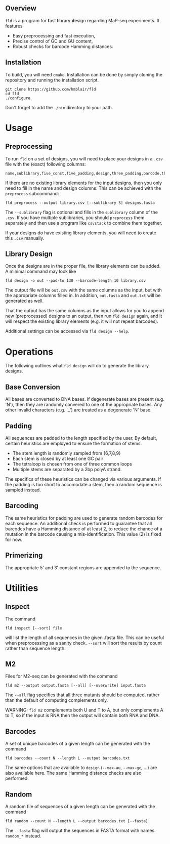 ## Overview

`fld` is a program for **f**ast **l**ibrary **d**esign regarding MaP-seq experiments. It features
* Easy preprocessing and fast execution,
* Precise control of GC and GU content,
* Robust checks for barcode Hamming distances.

## Installation

To build, you will need `cmake`. Installation can be done by simply cloning the repository and running the installation script.
```
git clone https://github.com/hmblair/fld
cd fld
./configure
```
Don't forget to add the `./bin` directory to your path.

# Usage

## Preprocessing

To run `fld` on a set of designs, you will need to place your designs in a `.csv` file with the (exact) following columns:
```
name,sublibrary,five_const,five_padding,design,three_padding,barcode,three_const
```
If there are no existing library elements for the input designs, then you only need to fill in the name and design columns. This can be achieved with the `preprocess` subcommand:
```
fld preprocess --output library.csv [--sublibrary S] designs.fasta
```
The `--sublibrary` flag is optional and fills in the `sublibrary` column of the `.csv`. If you have multiple sublibraries, you should `preprocess` them separately and then use a program like `csvstack` to combine them together.

If your designs do have existing library elements, you will need to create this `.csv` manually.

## Library Design

Once the designs are in the proper file, the library elements can be added. A minimal command may look like
```
fld design -o out --pad-to 130 --barcode-length 10 library.csv
```
The output file will be `out.csv` with the same columns as the input, but with the appropriate columns filled in. In addition, `out.fasta` and `out.txt` will be generated as well.

That the output has the same columns as the input allows for you to append new (preprocessed) designs to an output, then run `fld design` again, and it will respect the existing library elements (e.g. it will not repeat barcodes).

Additional settings can be accessed via `fld design --help`.

# Operations

The following outlines what `fld design` will do to generate the library designs.

## Base Conversion

All bases are converted to DNA bases. If degenerate bases are present (e.g. 'N'), then they are randomly convered to one of the appropriate bases. Any other invalid characters (e.g. '_') are treated as a degenerate 'N' base.

## Padding

All sequences are padded to the length specified by the user. By default, certain heuristics are employed to ensure the formation of stems:
* The stem length is randomly sampled from {6,7,8,9}
* Each stem is closed by at least one GC pair
* The tetraloop is chosen from one of three common loops
* Multiple stems are separated by a 2bp polyA strand.

The specifics of these heuristics can be changed via various arguments. If the padding is too short to accomodate a stem, then a random sequence is sampled instead. 

## Barcoding

The same heuristics for padding are used to generate random barcodes for each sequence. An additional check is performed to guarantee that all barcodes have a Hamming distance of at least 2, to reduce the chance of a mutation in the barcode causing a mis-identification. This value (2) is fixed for now.

## Primerizing

The appropriate 5' and 3' constant regions are appended to the sequence.

# Utilities

## Inspect

The command
```
fld inspect [--sort] file
```
will list the length of all sequences in the given .fasta file. This can be useful when preprocessing as a sanity check. `--sort` will sort the results by count rather than sequence length.

## M2

Files for M2-seq can be generated with the command
```
fld m2 --output output.fasta [--all] [--overwrite] input.fasta
```
The `--all` flag specifies that all three mutants should be computed, rather than the default of computing complements only.

WARNING: `fld m2` complements both U and T to A, but only complements A to T, so if the input is RNA then the output will contain both RNA and DNA.

## Barcodes

A set of unique barcodes of a given length can be generated with the command
```
fld barcodes --count N --length L --output barcodes.txt
```
The same options that are available to `design` (`--max-au`, `--max-gc`, ...) are also available here. The same Hamming distance checks are also performed.

## Random

A random file of sequences of a given length can be generated with the command
```
fld random --count N --length L --output barcodes.txt [--fasta]
```
The `--fasta` flag will output the sequences in FASTA format with names `random_*` instead.
